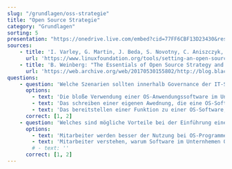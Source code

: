 ```yaml
---
slug: "/grundlagen/oss-strategie"
title: "Open Source Strategie"
category: "Grundlagen"
sorting: 5
presentation: "https://onedrive.live.com/embed?cid=77FF6CBF13D23430&resid=77FF6CBF13D23430%21108889&authkey=AFGyc9RVejMyY6k&em=2&wdAr=1.7777777777777777"
sources:
    - title: 'I. Varley, G. Martin, J. Beda, S. Novotny, C. Aniszczyk, L. Faraone, J. Jagielski: "Setting an Open Source Strategy", aufgerufen am 06.05.2022'
      url: 'https://www.linuxfoundation.org/tools/setting-an-open-source-strategy/'
    - title: 'B. Weinberg: "The Essentials of Open Source Strategy and Governance", aufgerufen am 06.05.2022'
      url: 'https://web.archive.org/web/20170530155802/http://blog.blackducksoftware.com/the-essentials-of-open-source-strategy-and-governance/'
questions:
    - question: 'Welche Szenarien sollten innerhalb Governance der IT-Strategie berücksichtigt werden?'
      options: 
        - text: 'Die bloße Verwendung einer OS-Anwendungssoftware im Unternehmen'
        - text: 'Das schreiben einer eigenen Awednung, die eine OS-Softwarekomponente enthält'
        - text: 'Das bereitstellen einer Funktion zu einer OS-Software, die im Unternhemen genutzt wird'
      correct: [1, 2]
    - question: 'Welches sind mögliche Vorteile bei der Einführung einer IT-Stragetie im Unternehmen?'
      options: 
        - text: 'Mitarbeiter werden besser der Nutzung bei OS-Programmen, wie Open Office, unterstützt'
        - text: 'Mitarbeiter verstehen, warum Software im Unternhemen Open Source entwickelt werden soll'
        # - text: ''
      correct: [1, 2]
---
```

